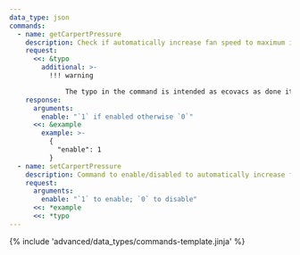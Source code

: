 ```yaml
---
data_type: json
commands:
  - name: getCarpertPressure
    description: Check if automatically increase fan speed to maximum if carpet is detected, is activated.
    request:
      <<: &typo
        additional: >-
          !!! warning

              The typo in the command is intended as ecovacs as done it, when specifying this command.
    response:
      arguments:
        enable: "`1` if enabled otherwise `0`"
      <<: &example
        example: >-
          {
            "enable": 1
          }
  - name: setCarpertPressure
    description: Command to enable/disabled to automatically increase fan speed to maximum if carpet is detected.
    request:
      arguments:
        enable: "`1` to enable; `0` to disable"
      <<: *example
      <<: *typo
---
```


{% include 'advanced/data_types/commands-template.jinja' %}
